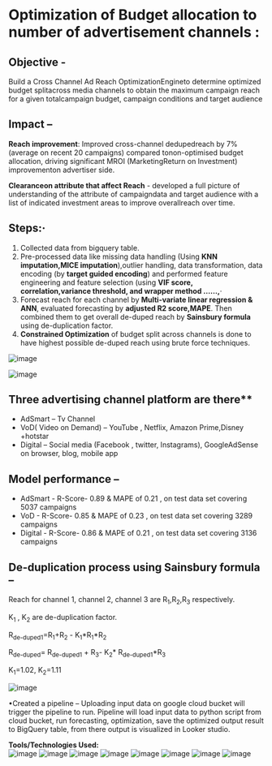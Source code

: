 # Optimization of Budget allocation to number of advertisement channels :

## Objective - 
Build a Cross Channel Ad Reach OptimizationEngineto determine optimized budget splitacross media channels to obtain the maximum campaign reach for a given totalcampaign budget, campaign conditions and target audience

## Impact –
**Reach improvement**: Improved cross-channel dedupedreach by 7% (average on recent 20 campaigns) compared tonon-optimised budget allocation, driving significant MROI (MarketingReturn on Investment) improvementon advertiser side.

**Clearanceon attribute that affect Reach** - developed a full picture of understanding of the attribute of campaigndata and target audience with a list of indicated investment areas to improve overallreach over time. 

## Steps:·      
1. Collected data from bigquery table.
2. Pre-processed data like missing data handling (Using **KNN imputation,MICE imputation**),outlier handling, data transformation, data encoding (by **target guided encoding**) and performed feature engineering and feature selection (using **VIF score, correlation,variance threshold, and wrapper method ……,**·
3. Forecast reach for each channel by **Multi-variate linear regression & ANN**, evaluated forecasting by **adjusted R2 score,MAPE**. Then combined them to get overall de-duped reach by **Sainsbury formula** using de-duplication factor.
4. **Constrained Optimization** of budget split across channels is done to have highest possible de-duped reach using brute force techniques.

![image](https://github.com/KrishnenduGhorui/Optimization-budget-allocation-to-Ad-channels/assets/77465776/1f044326-9257-4632-80e2-09f2c5f22fa1)

![image](https://github.com/KrishnenduGhorui/Optimization-budget-allocation-to-Ad-channels/assets/77465776/601a07f2-4932-41b5-8915-b09274a0c78f)

## Three advertising channel platform are there**
* AdSmart – Tv Channel 
* VoD( Video on Demand) – YouTube , Netflix, Amazon Prime,Disney +hotstar 
* Digital – Social media (Facebook , twitter, Instagrams), GoogleAdSense on browser, blog, mobile app

## Model performance –
* AdSmart - R-Score- 0.89 & MAPE of 0.21 , on test data set covering 5037 campaigns  
* VoD - R-Score- 0.85 & MAPE of 0.23 , on test data set covering 3289 campaigns 
* Digital - R-Score- 0.86 & MAPE of 0.21 , on test data set covering 3136 campaigns

## De-duplication process using Sainsbury formula –

Reach for channel 1, channel 2, channel 3 are R<sub>1</sub>,R<sub>2</sub>,R<sub>3</sub> respectively. 

K<sub>1</sub> , K<sub>2</sub> are de-duplication factor. 

R<sub>de-duped1</sub>=R<sub>1</sub>+R<sub>2</sub> - K<sub>1</sub>*R<sub>1</sub>*R<sub>2</sub>

R<sub>de-duped</sub>= R<sub>de-duped1</sub> + R<sub>3</sub>- K<sub>2</sub>* R<sub>de-duped1</sub>*R<sub>3</sub> 

K<sub>1</sub>=1.02, K<sub>2</sub>=1.11

![image](https://github.com/KrishnenduGhorui/Optimization-budget-allocation-to-Ad-channels/assets/77465776/b21017e7-aa0d-47e6-8baf-e01b4c6739a5)


•Created a pipeline – Uploading input data on google cloud bucket will trigger the pipeline to run. Pipeline will load input data to python script from cloud bucket, run forecasting, optimization, save the optimized output result to BigQuery table, from there output is visualized in Looker studio. 



**Tools/Technologies Used:**  
![image](https://github.com/KrishnenduGhorui/Optimization-budget-allocation-to-Ad-channels/assets/77465776/d792e179-2ba0-43b4-be35-395141b09898)
![image](https://github.com/KrishnenduGhorui/Optimization-budget-allocation-to-Ad-channels/assets/77465776/4233f446-7dd9-4045-be58-b2df8c3bca99)
![image](https://github.com/KrishnenduGhorui/Optimization-budget-allocation-to-Ad-channels/assets/77465776/c9ed205f-f4d6-4664-ad16-f2b45ee92ef1)
![image](https://github.com/KrishnenduGhorui/Optimization-budget-allocation-to-Ad-channels/assets/77465776/ba8f0672-7659-4c39-a94a-89f9a913ec30)
![image](https://github.com/KrishnenduGhorui/Optimization-budget-allocation-to-Ad-channels/assets/77465776/0de6263d-8bc4-4bb5-a278-53e9fcdd3882)
![image](https://github.com/KrishnenduGhorui/Optimization-budget-allocation-to-Ad-channels/assets/77465776/6b14bbcc-37b9-40d8-bd53-d85db8e7e30d)
![image](https://github.com/KrishnenduGhorui/Optimization-budget-allocation-to-Ad-channels/assets/77465776/78a5c346-e1bd-414a-a4e7-d31fcf4cd262)
![image](https://github.com/KrishnenduGhorui/Optimization-budget-allocation-to-Ad-channels/assets/77465776/3207311d-c2f3-474b-8d0b-846ac9c084a5)





